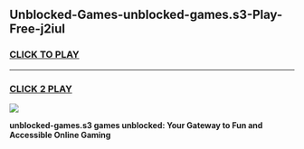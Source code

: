 
## Unblocked-Games-unblocked-games.s3-Play-Free-j2iul
<h3>
<a href="https://premium76.site?title=unblocked-games.s3&ref=19M">CLICK TO PLAY</a></h3>
<hr>

<h3>
<a href="https://premium76.site?title=unblocked-games.s3&ref=19M">CLICK 2 PLAY</a>
  
</h3>

<a href="https://premium76.site?title=unblocked-games.s3&ref=19M"><img src="https://clearcache.store/games.png"></a>


**unblocked-games.s3 games unblocked: Your Gateway to Fun and Accessible Online Gaming**
